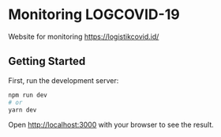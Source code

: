 # Monitoring LOGCOVID-19
Website for monitoring https://logistikcovid.id/

## Getting Started

First, run the development server:

```bash
npm run dev
# or
yarn dev
```

Open [http://localhost:3000](http://localhost:3000) with your browser to see the result.